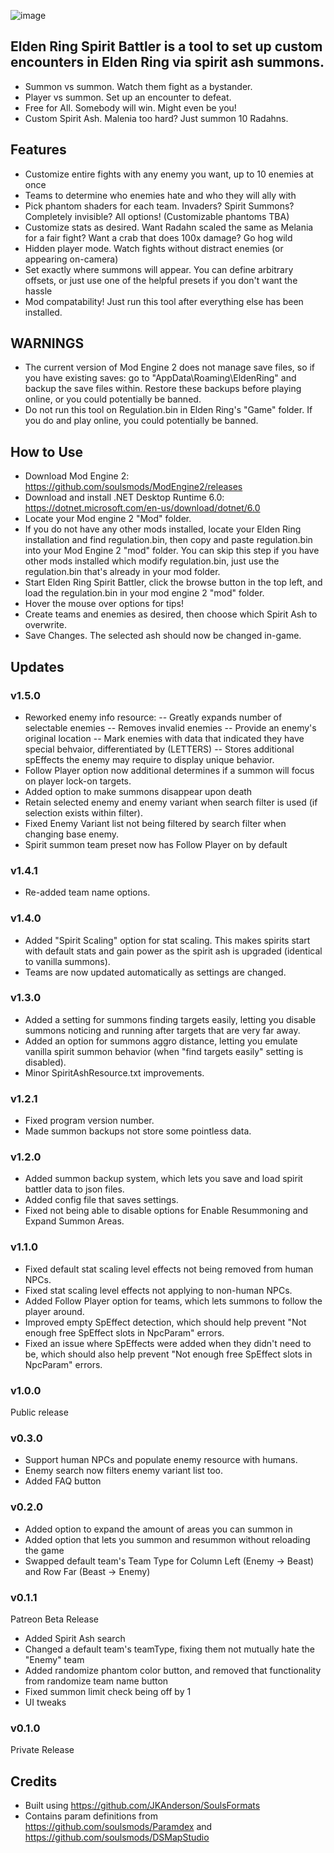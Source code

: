 ![image](https://user-images.githubusercontent.com/55667610/222884370-4891068b-3ce5-477c-b8ce-ff76ef4c0336.png)

## Elden Ring Spirit Battler is a tool to set up custom encounters in Elden Ring via spirit ash summons.
- Summon vs summon. Watch them fight as a bystander.
- Player vs summon. Set up an encounter to defeat.
- Free for All. Somebody will win. Might even be you!
- Custom Spirit Ash. Malenia too hard? Just summon 10 Radahns.

## Features
- Customize entire fights with any enemy you want, up to 10 enemies at once
- Teams to determine who enemies hate and who they will ally with
- Pick phantom shaders for each team. Invaders? Spirit Summons? Completely invisible? All options! (Customizable phantoms TBA)
- Customize stats as desired. Want Radahn scaled the same as Melania for a fair fight? Want a crab that does 100x damage? Go hog wild
- Hidden player mode. Watch fights without distract enemies (or appearing on-camera)
- Set exactly where summons will appear. You can define arbitrary offsets, or just use one of the helpful presets if you don't want the hassle
- Mod compatability! Just run this tool after everything else has been installed.

## WARNINGS
- The current version of Mod Engine 2 does not manage save files, so if you have existing saves: go to "AppData\Roaming\EldenRing" and backup the save files within. Restore these backups before playing online, or you could potentially be banned.
- Do not run this tool on Regulation.bin in Elden Ring's "Game" folder. If you do and play online, you could potentially be banned.

## How to Use
- Download Mod Engine 2: https://github.com/soulsmods/ModEngine2/releases
- Download and install .NET Desktop Runtime 6.0: https://dotnet.microsoft.com/en-us/download/dotnet/6.0
- Locate your Mod engine 2 "Mod" folder.
- If you do not have any other mods installed, locate your Elden Ring installation and find regulation.bin, then copy and paste regulation.bin into your Mod Engine 2 "mod" folder. You can skip this step if you have other mods installed which modify regulation.bin, just use the regulation.bin that's already in your mod folder.
- Start Elden Ring Spirit Battler, click the browse button in the top left, and load the regulation.bin in your mod engine 2 "mod" folder.
- Hover the mouse over options for tips!
- Create teams and enemies as desired, then choose which Spirit Ash to overwrite.
- Save Changes. The selected ash should now be changed in-game.

## Updates
### v1.5.0
- Reworked enemy info resource:
-- Greatly expands number of selectable enemies
-- Removes invalid enemies
-- Provide an enemy's original location
-- Mark enemies with data that indicated they have special behvaior, differentiated by (LETTERS)
-- Stores additional spEffects the enemy may require to display unique behavior.
- Follow Player option now additional determines if a summon will focus on player lock-on targets.
- Added option to make summons disappear upon death
- Retain selected enemy and enemy variant when search filter is used (if selection exists within filter).
- Fixed Enemy Variant list not being filtered by search filter when changing base enemy.
- Spirit summon team preset now has Follow Player on by default
### v1.4.1
- Re-added team name options.
### v1.4.0
- Added "Spirit Scaling" option for stat scaling. This makes spirits start with default stats and gain power as the spirit ash is upgraded (identical to vanilla summons).
- Teams are now updated automatically as settings are changed.
### v1.3.0
- Added a setting for summons finding targets easily, letting you disable summons noticing and running after targets that are very far away.
- Added an option for summons aggro distance, letting you emulate vanilla spirit summon behavior (when "find targets easily" setting is disabled).
- Minor SpiritAshResource.txt improvements.
### v1.2.1
- Fixed program version number.
- Made summon backups not store some pointless data.
### v1.2.0
- Added summon backup system, which lets you save and load spirit battler data to json files.
- Added config file that saves settings.
- Fixed not being able to disable options for Enable Resummoning and Expand Summon Areas.
### v1.1.0
- Fixed default stat scaling level effects not being removed from human NPCs.
- Fixed stat scaling level effects not applying to non-human NPCs.
- Added Follow Player option for teams, which lets summons to follow the player around.
- Improved empty SpEffect detection, which should help prevent "Not enough free SpEffect slots in NpcParam" errors.
- Fixed an issue where SpEffects were added when they didn't need to be, which should also help prevent "Not enough free SpEffect slots in NpcParam" errors.
### v1.0.0
Public release
### v0.3.0
- Support human NPCs and populate enemy resource with humans.
- Enemy search now filters enemy variant list too.
- Added FAQ button
### v0.2.0
- Added option to expand the amount of areas you can summon in
- Added option that lets you summon and resummon without reloading the game
- Swapped default team's Team Type for Column Left (Enemy -> Beast) and Row Far (Beast -> Enemy)
### v0.1.1
Patreon Beta Release
- Added Spirit Ash search
- Changed a default team's teamType, fixing them not mutually hate the "Enemy" team
- Added randomize phantom color button, and removed that functionality from randomize team name button
- Fixed summon limit check being off by 1
- UI tweaks
### v0.1.0
Private Release

## Credits
- Built using https://github.com/JKAnderson/SoulsFormats
- Contains param definitions from https://github.com/soulsmods/Paramdex and https://github.com/soulsmods/DSMapStudio
